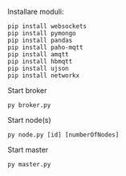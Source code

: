 Installare moduli:
```
pip install websockets
pip install pymongo
pip install pandas
pip install paho-mqtt
pip install amqtt
pip install hbmqtt
pip install ujson
pip install networkx
```

Start broker
```
py broker.py
```
Start node(s)
```
py node.py [id] [numberOfNodes]
```
Start master
```
py master.py
```
